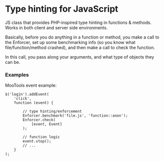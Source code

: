 Type hinting for JavaScript
===

JS class that provides PHP-inspired type hinting in functions & methods. Works in both client and server side environments.

Basically, before you do anything in a function or method, you make a call to the Enforcer, set up some benchmarking info (so you know what file/function/method crashed), and then make a call to check the function.

In this call, you pass along your arguments, and what type of objects they can be.

### Examples
MooTools event example:

    $('login').addEvent(
        'click',
        function (event) {

            // type hinting/enforcement
            Enforcer.benchmark('file.js', 'function::anon');
            Enforcer.check(
                [event, Event]
            );

            // function logic
            event.stop();
            // ...
        }
    );

